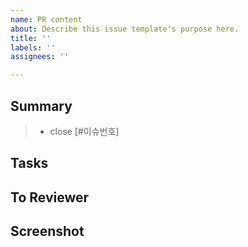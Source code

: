 ```yaml
---
name: PR content
about: Describe this issue template's purpose here.
title: ''
labels: ''
assignees: ''

---
```


## Summary

>- close [#이슈번호]

## Tasks


## To Reviewer

## Screenshot
